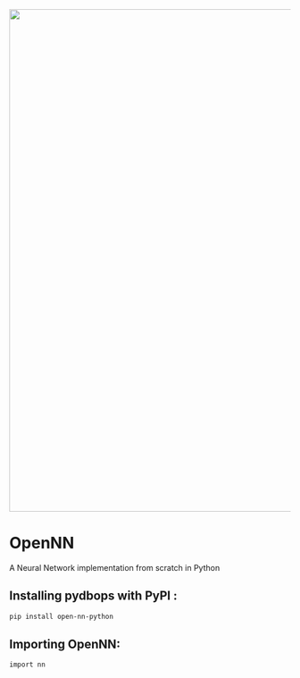 <div align="center">
  <img src="https://user-images.githubusercontent.com/85283622/206227131-e25b01d8-4c35-4770-a4e9-728655766858.png" width=900></a>
</div>

# OpenNN
A Neural Network implementation from scratch in Python

## Installing pydbops with PyPI :

```sh
pip install open-nn-python
```

## Importing OpenNN:

```sh
import nn
```